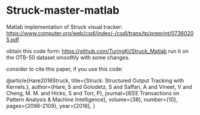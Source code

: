 # Struck-master-matlab
Matlab implementation of Struck visual tracker: https://www.computer.org/web/csdl/index/-/csdl/trans/tp/preprint/07360205.pdf 

obtain this code form: https://github.com/TuringKi/Struck_Matlab 
run it on the OTB-50 dataset smoothly with some changes. 

consider to cite this paper, if you use this code: 

@article{Hare2016Struck,
  title={Struck: Structured Output Tracking with Kernels.},
  author={Hare, S and Golodetz, S and Saffari, A and Vineet, V and Cheng, M. M. and Hicks, S and Torr, P},
  journal={IEEE Transactions on Pattern Analysis & Machine Intelligence},
  volume={38},
  number={10},
  pages={2096-2109},
  year={2016},
}

